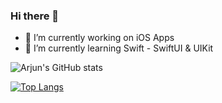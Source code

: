 ### Hi there 👋

- 🔭 I’m currently working on iOS Apps
- 🌱 I’m currently learning Swift - SwiftUI & UIKit

![Arjun's GitHub stats](https://github-readme-stats.vercel.app/api?username=arjun-doel&theme=dark&show_icons=true)

[![Top Langs](https://github-readme-stats.vercel.app/api/top-langs/?username=arjun-doel&langs_count=8&theme=dark&show&layout=compact)](https://github.com/arjun-doel/github-readme-stats)

